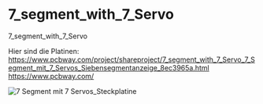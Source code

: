 # 7_segment_with_7_Servo
7_segment_with_7_Servo

Hier sind die Platinen: https://www.pcbway.com/project/shareproject/7_segment_with_7_Servo_7_Segment_mit_7_Servos_Siebensegmentanzeige_8ec3965a.html
https://www.pcbway.com/

![7 Segment mit 7 Servos_Steckplatine](https://github.com/18-Sunil-18/7_segment_with_7_Servo/assets/70856050/b354b846-10d0-4a8f-a3bd-6e0174af6c4d)
